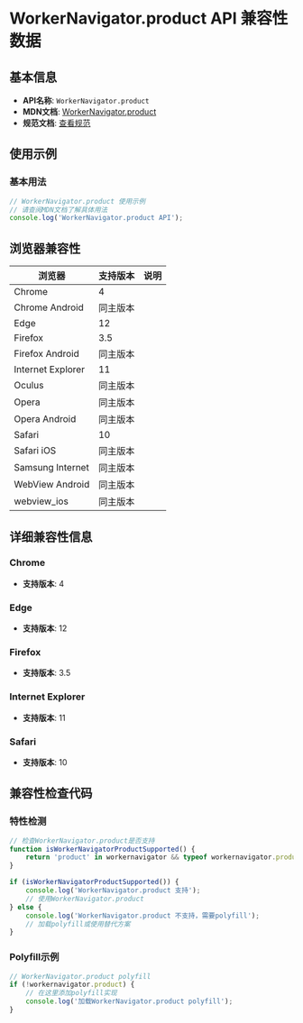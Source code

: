 # WorkerNavigator.product API 兼容性数据

## 基本信息

- **API名称**: `WorkerNavigator.product`
- **MDN文档**: [WorkerNavigator.product](https://developer.mozilla.org/docs/Web/API/WorkerNavigator/product)
- **规范文档**: [查看规范](https://html.spec.whatwg.org/multipage/system-state.html#dom-navigator-product-dev)

## 使用示例

### 基本用法

```javascript
// WorkerNavigator.product 使用示例
// 请查阅MDN文档了解具体用法
console.log('WorkerNavigator.product API');
```

## 浏览器兼容性

| 浏览器 | 支持版本 | 说明 |
|--------|----------|------|
| Chrome | 4 |  |
| Chrome Android | 同主版本 |  |
| Edge | 12 |  |
| Firefox | 3.5 |  |
| Firefox Android | 同主版本 |  |
| Internet Explorer | 11 |  |
| Oculus | 同主版本 |  |
| Opera | 同主版本 |  |
| Opera Android | 同主版本 |  |
| Safari | 10 |  |
| Safari iOS | 同主版本 |  |
| Samsung Internet | 同主版本 |  |
| WebView Android | 同主版本 |  |
| webview_ios | 同主版本 |  |

## 详细兼容性信息

### Chrome

- **支持版本**: 4

### Edge

- **支持版本**: 12

### Firefox

- **支持版本**: 3.5

### Internet Explorer

- **支持版本**: 11

### Safari

- **支持版本**: 10

## 兼容性检查代码

### 特性检测

```javascript
// 检查WorkerNavigator.product是否支持
function isWorkerNavigatorProductSupported() {
    return 'product' in workernavigator && typeof workernavigator.product === 'function';
}

if (isWorkerNavigatorProductSupported()) {
    console.log('WorkerNavigator.product 支持');
    // 使用WorkerNavigator.product
} else {
    console.log('WorkerNavigator.product 不支持，需要polyfill');
    // 加载polyfill或使用替代方案
}
```

### Polyfill示例

```javascript
// WorkerNavigator.product polyfill
if (!workernavigator.product) {
    // 在这里添加polyfill实现
    console.log('加载WorkerNavigator.product polyfill');
}
```

